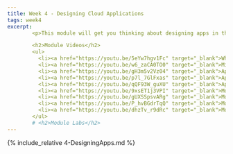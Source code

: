 ```yaml
---
title: Week 4 - Designing Cloud Applications
tags: week4
excerpt: 
        <p>This module will get you thinking about designing apps in the cloud.  We'll cover architecting cloud applications and designing microservices.</p>

        <h2>Module Videos</h2>
        <ul>
          <li><a href="https://youtu.be/5eYw7hgv1Fc" target="_blank">What are cloud applications? [13:33]</a></li>
          <li><a href="https://youtu.be/w6_zaCA0TO0" target="_blank">Microservices [11:36]</a></li>
          <li><a href="https://youtu.be/gH3m5v2Vz04" target="_blank">App Engine Overview [14:15]</a></li>
          <li><a href="https://youtu.be/p7l_7GlFxas" target="_blank">App Engine Demo (1/2) [10:46]</a></li>
          <li><a href="https://youtu.be/qQF93W_guXU" target="_blank">App Engine Demo (2/2) [10:58]</a></li>
          <li><a href="https://youtu.be/9xsET1j3VPI" target="_blank">Monolithic-Microlithic Demo Pt 1 [11:31]</a></li>
          <li><a href="https://youtu.be/gUXSSpsvARg" target="_blank">Monolithic-Microlithic Demo Pt 2 [18:19]</a></li>
          <li><a href="https://youtu.be/P_hvBGdrTqQ" target="_blank">Monolithic-Microlithic Demo Pt 3 [19:01]</a></li>
          <li><a href="https://youtu.be/dhzTv_r9dRc" target="_blank">Monolithic fun (a discussion) [5:02]</a></li>
        </ul>
        # <h2>Module Labs</h2>
---  
```


{% include_relative 4-DesigningApps.md %}
